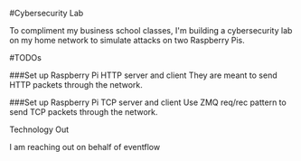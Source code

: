 #Cybersecurity Lab

To compliment my business school classes, I'm building a cybersecurity lab on my home network to simulate attacks on two Raspberry Pis.

#TODOs

###Set up Raspberry Pi HTTP server and client
They are meant to send HTTP packets through the network.

###Set up Raspberry Pi TCP server and client
Use ZMQ req/rec pattern to send TCP packets through the network.


Technology Out

I am reaching out on behalf of eventflow 
